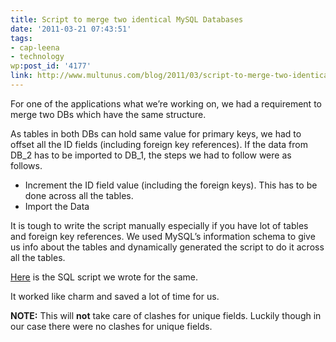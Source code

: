 ```yaml
---
title: Script to merge two identical MySQL Databases
date: '2011-03-21 07:43:51'
tags:
- cap-leena
- technology
wp:post_id: '4177'
link: http://www.multunus.com/blog/2011/03/script-to-merge-two-identical-mysql-databases/
---
```


For one of the applications what we’re working on, we had a requirement to merge two DBs which have the same structure.

As tables in both DBs can hold same value for primary keys, we had to offset all the ID fields (including foreign key references). If the data from DB_2 has to be imported to DB_1, the steps we had to follow were as follows.

- Increment the ID field value (including the foreign keys). This has to be done across all the tables.
- Import the Data

It is tough to write the script manually especially if you have lot of tables and foreign key references. We used MySQL’s information schema to give us info about the tables and dynamically generated the script to do it across all the tables.

[Here](http://gist.github.com/875796) is the SQL script we wrote for the same.

It worked like charm and saved a lot of time for us.

**NOTE:** This will **not** take care of clashes for unique fields. Luckily though in our case there were no clashes for unique fields.
